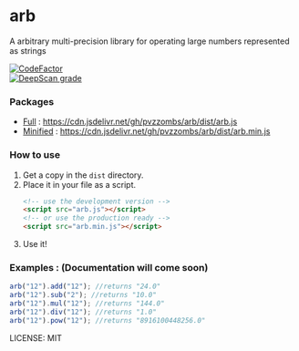 # arb
A arbitrary multi-precision library for operating large numbers represented as strings  
  
[![CodeFactor](https://www.codefactor.io/repository/github/pvzzombs/arb/badge/master)](https://www.codefactor.io/repository/github/pvzzombs/arb/overview/master)  
[![DeepScan grade](https://deepscan.io/api/teams/5260/projects/7030/branches/64956/badge/grade.svg)](https://deepscan.io/dashboard#view=project&tid=5260&pid=7030&bid=64956)  
### Packages  
* [Full](https://cdn.jsdelivr.net/gh/pvzzombs/arb/dist/arb.js) : https://cdn.jsdelivr.net/gh/pvzzombs/arb/dist/arb.js  
* [Minified](https://cdn.jsdelivr.net/gh/pvzzombs/arb/dist/arb.min.js) : https://cdn.jsdelivr.net/gh/pvzzombs/arb/dist/arb.min.js  
  
### How to use  
1. Get a copy in the ``dist`` directory.
2. Place it in your file as a script.
   ```html
   <!-- use the development version -->
   <script src="arb.js"></script>
   <!-- or use the production ready -->
   <script src="arb.min.js"></script>
   ```
3. Use it!

### Examples : (Documentation will come soon)
   ```javascript
   arb("12").add("12"); //returns "24.0"
   arb("12").sub("2"); //returns "10.0"
   arb("12").mul("12"); //returns "144.0"
   arb("12").div("12"); //returns "1.0"
   arb("12").pow("12"); //returns "8916100448256.0"
   ```
LICENSE: MIT
